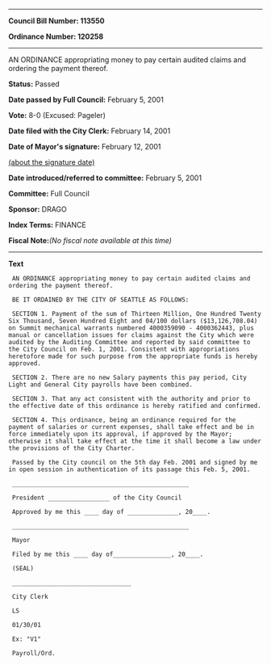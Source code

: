 

********

**Council Bill Number: 113550**
   
**Ordinance Number: 120258**
********

 AN ORDINANCE appropriating money to pay certain audited claims and ordering the payment thereof.

**Status:** Passed
   
**Date passed by Full Council:** February 5, 2001
   
**Vote:** 8-0 (Excused: Pageler)
   
**Date filed with the City Clerk:** February 14, 2001
   
**Date of Mayor's signature:** February 12, 2001
   
[(about the signature date)](/~public/approvaldate.htm)
   
   
   
**Date introduced/referred to committee:** February 5, 2001
   
**Committee:** Full Council
   
**Sponsor:** DRAGO
   
   
**Index Terms:** FINANCE

**Fiscal Note:**_(No fiscal note available at this time)_

********

**Text**
   
```
 AN ORDINANCE appropriating money to pay certain audited claims and ordering the payment thereof.

 BE IT ORDAINED BY THE CITY OF SEATTLE AS FOLLOWS:

 SECTION 1. Payment of the sum of Thirteen Million, One Hundred Twenty Six Thousand, Seven Hundred Eight and 04/100 dollars ($13,126,708.04) on Summit mechanical warrants numbered 4000359090 - 4000362443, plus manual or cancellation issues for claims against the City which were audited by the Auditing Committee and reported by said committee to the City Council on Feb. 1, 2001. Consistent with appropriations heretofore made for such purpose from the appropriate funds is hereby approved.

 SECTION 2. There are no new Salary payments this pay period, City Light and General City payrolls have been combined.

 SECTION 3. That any act consistent with the authority and prior to the effective date of this ordinance is hereby ratified and confirmed.

 SECTION 4. This ordinance, being an ordinance required for the payment of salaries or current expenses, shall take effect and be in force immediately upon its approval, if approved by the Mayor; otherwise it shall take effect at the time it shall become a law under the provisions of the City Charter.

 Passed by the City council on the 5th day Feb. 2001 and signed by me in open session in authentication of its passage this Feb. 5, 2001.

 _________________________________________________

 President _________________ of the City Council

 Approved by me this ____ day of ______________, 20____.

 _________________________________________________

 Mayor

 Filed by me this ____ day of________________, 20____.

 (SEAL)

 _________________________________

 City Clerk

 LS

 01/30/01

 Ex: "V1"

 Payroll/Ord.

```
